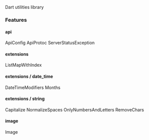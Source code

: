 Dart utilities library

### Features

#### api
ApiConfig
ApiProtoc
ServerStatusException

#### extensions
ListMapWithIndex

#### extensions / date_time
DateTimeModifiers
Months

#### extensions / string
Capitalize
NormalizeSpaces
OnlyNumbersAndLetters
RemoveChars

#### image
Image



